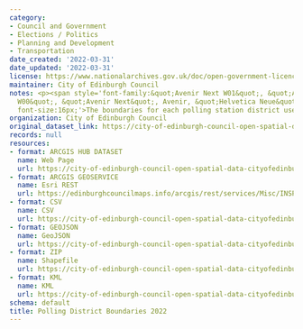 ```yaml
---
category:
- Council and Government
- Elections / Politics
- Planning and Development
- Transportation
date_created: '2022-03-31'
date_updated: '2022-03-31'
license: https://www.nationalarchives.gov.uk/doc/open-government-licence/version/3/
maintainer: City of Edinburgh Council
notes: <p><span style='font-family:&quot;Avenir Next W01&quot;, &quot;Avenir Next
  W00&quot;, &quot;Avenir Next&quot;, Avenir, &quot;Helvetica Neue&quot;, sans-serif;
  font-size:16px;'>The boundaries for each polling station district used in elections.</span></p>
organization: City of Edinburgh Council
original_dataset_link: https://city-of-edinburgh-council-open-spatial-data-cityofedinburgh.hub.arcgis.com/maps/cityofedinburgh::polling-district-boundaries-2022
records: null
resources:
- format: ARCGIS HUB DATASET
  name: Web Page
  url: https://city-of-edinburgh-council-open-spatial-data-cityofedinburgh.hub.arcgis.com/maps/cityofedinburgh::polling-district-boundaries-2022
- format: ARCGIS GEOSERVICE
  name: Esri REST
  url: https://edinburghcouncilmaps.info/arcgis/rest/services/Misc/INSPIRE/MapServer/28
- format: CSV
  name: CSV
  url: https://city-of-edinburgh-council-open-spatial-data-cityofedinburgh.hub.arcgis.com/datasets/cityofedinburgh::polling-district-boundaries-2022.csv?where=1=1&outSR=%7B%22latestWkid%22%3A27700%2C%22wkid%22%3A27700%7D
- format: GEOJSON
  name: GeoJSON
  url: https://city-of-edinburgh-council-open-spatial-data-cityofedinburgh.hub.arcgis.com/datasets/cityofedinburgh::polling-district-boundaries-2022.geojson?where=1=1&outSR=%7B%22latestWkid%22%3A27700%2C%22wkid%22%3A27700%7D
- format: ZIP
  name: Shapefile
  url: https://city-of-edinburgh-council-open-spatial-data-cityofedinburgh.hub.arcgis.com/datasets/cityofedinburgh::polling-district-boundaries-2022.zip?where=1=1&outSR=%7B%22latestWkid%22%3A27700%2C%22wkid%22%3A27700%7D
- format: KML
  name: KML
  url: https://city-of-edinburgh-council-open-spatial-data-cityofedinburgh.hub.arcgis.com/datasets/cityofedinburgh::polling-district-boundaries-2022.kml?where=1=1&outSR=%7B%22latestWkid%22%3A27700%2C%22wkid%22%3A27700%7D
schema: default
title: Polling District Boundaries 2022
---
```

